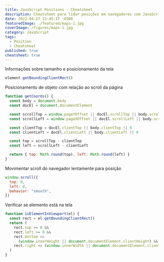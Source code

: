 ```yaml
---
title: JavaScript Positions - Cheatsheet
description: Cheatsheet para lidar posições em navegadores com JavaScript
date: 2022-04-27 12:45:17 -0300
featuredImage: ./featured/maps-1.jpg
coverImage: /figures/maps-1.jpg
category: JavaScript
tags:
  - Position
  - Cheatsheet
published: true
cheatsheet: true
---
```


Informações sobre tamanho e posicionamento da tela

```javascript
element.getBoundingClientRect()
```

Posicionamento de objeto com relação ao scroll da página

```javascript
function getCoords() {
  const body = document.body
  const docEl = document.documentElement

  const scrollTop = window.pageYOffset || docEl.scrollTop || body.scrollTop
  const scrollLeft = window.pageXOffset || docEl.scrollLeft || body.scrollLeft

  const clientTop = docEl.clientTop || body.clientTop || 0
  const clientLeft = docEl.clientLeft || body.clientLeft || 0

  const top = scrollTop - clientTop
  const left = scrollLeft - clientLeft

  return { top: Math.round(top), left: Math.round(left) }
}
```

Movimentar scroll do navegador lentamente para posição

```javascript
window.scroll({
  top: 0,
  left: 0,
  behavior: "smooth",
})
```

Verificar se elemento está na tela

```javascript
function isElementInViewport(el) {
  const rect = el.getBoundingClientRect()
  return (
    rect.top >= 0 &&
    rect.left >= 0 &&
    rect.bottom <=
      (window.innerHeight || document.documentElement.clientHeight) &&
    rect.right <= (window.innerWidth || document.documentElement.clientWidth)
  )
}
```

